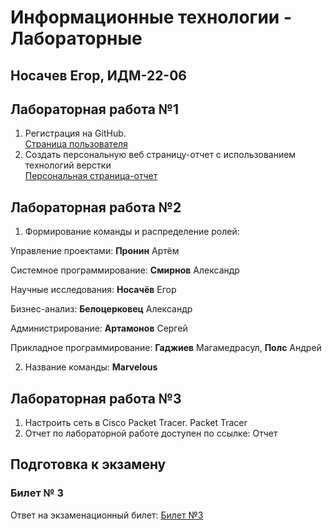 # Информационные технологии - Лабораторные

## Носачев Егор, ИДМ-22-06

## Лабораторная работа №1

1.  Регистрация на GitHub.\
[Страница пользователя](https://github.com/egichcool)
2.  Создать персональную веб страницу-отчет с использованием технологий верстки\
[Персональная страница-отчет](https://github.com/egichcool/egichcool.github.io)

## Лабораторная работа №2

1. Формирование команды и распределение ролей:

Управление проектами: **Пронин** Артём

Системное программирование: **Смирнов** Александр

Научные исследования: **Носачёв** Егор

Бизнес-анализ: **Белоцерковец** Александр

Администрирование: **Артамонов** Сергей

Прикладное программирование: **Гаджиев** Магамедрасул, **Полс** Андрей

2. Название команды: **Marvelous**

## Лабораторная работа №3

1.  Настроить сеть в Сisco Packet Tracer. Packet Tracer
2.  Отчет по лабораторной работе доступен по ссылке: Отчет

## Подготовка к экзамену
### Билет № 3

Ответ на экзаменационный билет: [Билет №3](https://github.com/stankin/inet-2022/wiki/exam03)